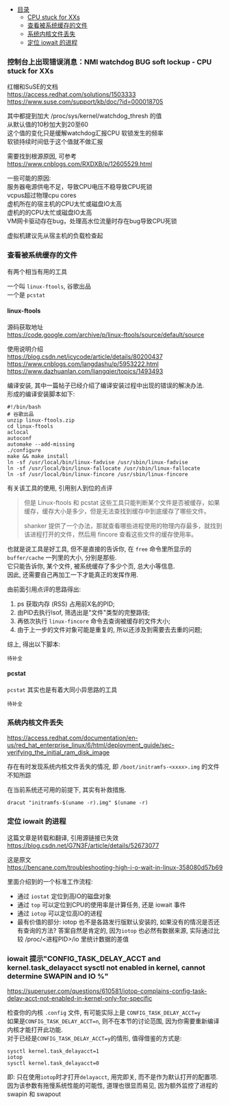 * [目录](#0)
  * [CPU stuck for XXs](#1)
  * [查看被系统缓存的文件](#2)
  * [系统内核文件丢失](#3)
  * [定位 iowait 的进程](#4)


<h3 id="1">控制台上出现错误消息：NMI watchdog BUG soft lockup - CPU stuck for XXs</h3>

红帽和SuSE的文档  
https://access.redhat.com/solutions/1503333  
https://www.suse.com/support/kb/doc/?id=000018705  

其中都提到加大 /proc/sys/kernel/watchdog_thresh 的值  
从默认值的10秒加大到20至60  
这个值的变化只是缓解watchdog汇报CPU 软锁发生的频率  
软锁持续时间低于这个值就不做汇报  


需要找到根源原因, 可参考  
https://www.cnblogs.com/RXDXB/p/12605529.html

一些可能的原因:  
服务器电源供电不足，导致CPU电压不稳导致CPU死锁  
vcpus超过物理cpu cores  
虚机所在的宿主机的CPU太忙或磁盘IO太高  
虚机的的CPU太忙或磁盘IO太高  
VM网卡驱动存在bug，处理高水位流量时存在bug导致CPU死锁  

虚拟机建议先从宿主机的负载检查起


<h3 id="2">查看被系统缓存的文件</h3>

有两个相当有用的工具

一个叫 ```linux-ftools```, 谷歌出品  
一个是 ```pcstat```

#### linux-ftools

源码获取地址  
https://code.google.com/archive/p/linux-ftools/source/default/source

使用说明介绍  
https://blog.csdn.net/icycode/article/details/80200437  
https://www.cnblogs.com/langdashu/p/5953222.html  
https://www.dazhuanlan.com/liangqier/topics/1493493  

编译安装, 其中一篇帖子已经介绍了编译安装过程中出现的错误的解决办法.  
形成的编译安装脚本如下:

```
#!/bin/bash
# 谷歌出品
unzip linux-ftools.zip
cd linux-ftools
aclocal
autoconf
automake --add-missing
./configure
make && make install
ln -sf /usr/local/bin/linux-fadvise /usr/sbin/linux-fadvise
ln -sf /usr/local/bin/linux-fallocate /usr/sbin/linux-fallocate
ln -sf /usr/local/bin/linux-fincore /usr/sbin/linux-fincore
```

有关该工具的使用, 引用别人到位的点评

> 但是 Linux-ftools 和 pcstat 这些工具只能判断某个文件是否被缓存，如果缓存，缓存大小是多少，但是无法查找到缓存中到底缓存了哪些文件。
> 
> shanker 提供了一个办法，那就查看哪些进程使用的物理内存最多，就找到该进程打开的文件，然后用 fincore 查看这些文件的缓存使用率。

也就是说工具是好工具, 但不是直接的告诉你, 在 ```free``` 命令里所显示的 ```buffer/cache``` 一列里的大小, 分别是那些.  
它只能告诉你, 某个文件, 被系统缓存了多少个页, 总大小等信息.  
因此, 还需要自己再加工一下才能真正的发挥作用.

由前面引用点评的思路得出:  
1) ps 获取内存 (RSS) 占用前X名的PID;  
2) 由PID去执行lsof, 筛选出是"文件"类型的完整路径;  
3) 再依次执行 ```linux-fincore``` 命令去查询被缓存的文件大小;  
4) 由于上一步的文件对象可能是重复的, 所以还涉及到需要去去重的问题;

综上, 得出以下脚本:

```
待补全
```

#### pcstat

```pcstat``` 其实也是有着大同小异思路的工具

```
待补全
```


<h3 id="3">系统内核文件丢失</h3>

https://access.redhat.com/documentation/en-us/red_hat_enterprise_linux/6/html/deployment_guide/sec-verifying_the_initial_ram_disk_image

存在有时发现系统内核文件丢失的情况, 即 ```/boot/initramfs-<xxxx>.img``` 的文件不知所踪

在当前系统还可用的前提下, 其实有补救措施.

```
dracut "initramfs-$(uname -r).img" $(uname -r)
```

<h3 id="4">定位 iowait 的进程</h3>

这篇文章是转载和翻译, 引用源链接已失效  
https://blog.csdn.net/G7N3F/article/details/52673077

这是原文  
https://bencane.com/troubleshooting-high-i-o-wait-in-linux-358080d57b69

里面介绍到的一个标准工作流程:
- 通过 ```iostat``` 定位到高IO的磁盘对象
- 通过 ```top``` 可以定位到CPU的使用率是计算任务, 还是 iowait 事件
- 通过 ```iotop``` 可以定位高IO的进程
- 最有价值的部分: iotop 也不是各路发行版默认安装的, 如果没有的情况是否还有查询的方法? 答案自然是肯定的, 因为```iotop```
也必然有数据来源, 实际通过比较 /proc/<进程PID>/io 里统计数据的差值

<h3 id="5">iowait 提示"CONFIG_TASK_DELAY_ACCT and kernel.task_delayacct sysctl not enabled in kernel, cannot determine SWAPIN and IO %"</h3>

https://superuser.com/questions/610581/iotop-complains-config-task-delay-acct-not-enabled-in-kernel-only-for-specific

检查你的内核 ```.config``` 文件, 有可能实际上是 ```CONFIG_TASK_DELAY_ACCT=y```  
如果是```CONFIG_TASK_DELAY_ACCT=n```, 则不在本节的讨论范围, 因为你需要重新编译内核才能打开此功能.  
对于已经是```CONFIG_TASK_DELAY_ACCT=y```的情形, 值得借鉴的方式是:

```
sysctl kernel.task_delayacct=1
iotop
sysctl kernel.task_delayacct=0
```

即: 只在使用```iotop```时才打开```delayacct```, 用完即关, 而不是作为默认打开的配置项.  
因为该参数有拖慢系统性能的可能性, 道理也很显而易见, 因为额外监控了进程的 swapin 和 swapout
